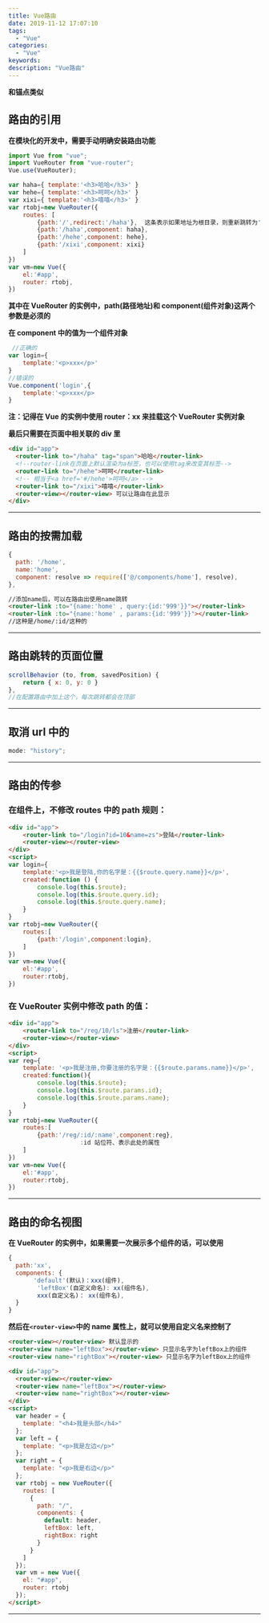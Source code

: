 ```yaml
---
title: Vue路由
date: 2019-11-12 17:07:10
tags:
  - "Vue"
categories:
  - "Vue"
keywords:
description: "Vue路由"
---
```


**和锚点类似**

## 路由的引用

**在模块化的开发中，需要手动明确安装路由功能**

```js
import Vue from "vue";
import VueRouter from "vue-router";
Vue.use(VueRouter);
```

```js
var haha={ template:'<h3>哈哈</h3>' }
var hehe={ template:'<h3>呵呵</h3>' }
var xixi={ template:'<h3>嘻嘻</h3>' }
var rtobj=new VueRouter({
    routes: [
        {path:'/',redirect:'/haha'},  这条表示如果地址为根目录，则重新跳转为'/haha'地址
        {path:'/haha',component: haha},
        {path:'/hehe',component: hehe},
        {path:'/xixi',component: xixi}
    ]
})
var vm=new Vue({
    el:'#app',
    router: rtobj,
})
```

**其中在 VueRouter 的实例中，path(路径地址)和 component(组件对象)这两个参数是必须的**

**在 component 中的值为一个组件对象**

```js
 //正确的
var login={
    template:'<p>xxx</p>'
}
//错误的
Vue.component('login',{
    template:'<p>xxx</p>
}
```

**注：记得在 Vue 的实例中使用 router：xx 来挂载这个 VueRouter 实例对象**

**最后只需要在页面中相关联的 div 里**

```html
<div id="app">
  <router-link to="/haha" tag="span">哈哈</router-link>
  <!--router-link在页面上默认渲染为a标签，也可以使用tag来改变其标签-->
  <router-link to="/hehe">呵呵</router-link>
  <!-- 相当于<a href='#/hehe'>呵呵</a> -->
  <router-link to="/xixi">嘻嘻</router-link>
  <router-view></router-view> 可以让路由在此显示
</div>
```

---

## 路由的按需加载

```js
{
  path: '/home',
  name:'home',
  component: resolve => require(['@/components/home'], resolve),
},
```

```html
//添加name后，可以在路由出使用name跳转
<router-link :to="{name:'home' , query:{id:'999'}}"></router-link>
<router-link :to="{name:'home' , params:{id:'999'}}"></router-link>
//这种是/home/:id/这种的
```

---

## 路由跳转的页面位置

```js
scrollBehavior (to, from, savedPosition) {
    return { x: 0, y: 0 }
},
//在配置路由中加上这个，每次跳转都会在顶部
```

---

## 取消 url 中的

```js
mode: "history";
```

---

## 路由的传参

### 在组件上，不修改 routes 中的 path 规则：

```html
<div id="app">
    <router-link to="/login?id=10&name=zs">登陆</router-link>
    <router-view></router-view>
</div>
<script>
var login={
    template:'<p>我是登陆,你的名字是：{{$route.query.name}}</p>',
    created:function () {
        console.log(this.$route);
        console.log(this.$route.query.id);
        console.log(this.$route.query.name);
    }
}
var rtobj=new VueRouter({
    routes:[
        {path:'/login',component:login},
    ]
})
var vm=new Vue({
    el:'#app',
    router:rtobj,
})
```

### 在 VueRouter 实例中修改 path 的值：

```html
<div id="app">
    <router-link to="/reg/10/ls">注册</router-link>
    <router-view></router-view>
</div>
<script>
var reg={
    template: '<p>我是注册,你要注册的名字是：{{$route.params.name}}</p>',
    created:function(){
        console.log(this.$route);
        console.log(this.$route.params.id);
        console.log(this.$route.params.name);
    }
}
var rtobj=new VueRouter({
    routes:[
        {path:'/reg/:id/:name',component:reg},
                    :id 站位符、表示此处的属性
    ]
})
var vm=new Vue({
    el:'#app',
    router:rtobj,
})
```

---

## 路由的命名视图

**在 VueRouter 的实例中，如果需要一次展示多个组件的话，可以使用**

```js
{
  path:'xx',
  components: {
       'default'(默认)：xxx(组件),
        'leftBox'(自定义命名): xx(组件名),
        xxx(自定义名)： xx(组件名),
  }
}
```

**然后在`<router-view>`中的 name 属性上，就可以使用自定义名来控制了**

```html
<router-view></router-view> 默认显示的
<router-view name="leftBox"></router-view> 只显示名字为leftBox上的组件
<router-view name="rightBox"></router-view> 只显示名字为leftBox上的组件
```

```html
<div id="app">
  <router-view></router-view>
  <router-view name="leftBox"></router-view>
  <router-view name="rightBox"></router-view>
</div>
<script>
  var header = {
    template: "<h4>我是头部</h4>"
  };
  var left = {
    template: "<p>我是左边</p>"
  };
  var right = {
    template: "<p>我是右边</p>"
  };
  var rtobj = new VueRouter({
    routes: [
      {
        path: "/",
        components: {
          default: header,
          leftBox: left,
          rightBox: right
        }
      }
    ]
  });
  var vm = new Vue({
    el: "#app",
    router: rtobj
  });
</script>
```

---
